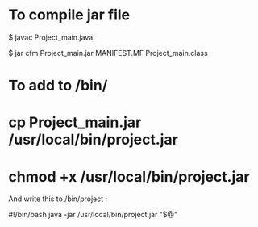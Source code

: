 # To compile jar file

$ javac Project_main.java

$ jar cfm Project_main.jar MANIFEST.MF Project_main.class

# To add to /bin/ 

# cp Project_main.jar /usr/local/bin/project.jar

# chmod +x /usr/local/bin/project.jar

And write this to /bin/project :

#!/bin/bash
java -jar /usr/local/bin/project.jar "$@"

